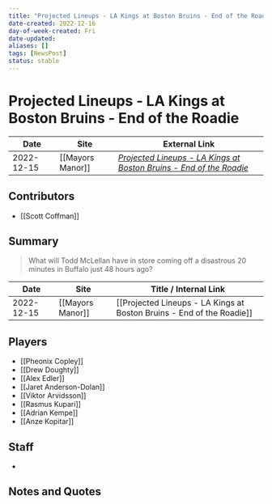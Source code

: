 ```yaml
---
title: "Projected Lineups - LA Kings at Boston Bruins - End of the Roadie"
date-created: 2022-12-16
day-of-week-created: Fri
date-updated: 
aliases: []
tags: [NewsPost]
status: stable
---
```


# Projected Lineups - LA Kings at Boston Bruins - End of the Roadie

| Date       | Site             | External Link                                                                                                                                                         |
| ---------- | ---------------- | --------------------------------------------------------------------------------------------------------------------------------------------------------------------- |
| 2022-12-15 | [[Mayors Manor]] | [*Projected Lineups - LA Kings at Boston Bruins - End of the Roadie*](https://mayorsmanor.com/2022/12/projected-lineups-la-kings-at-boston-bruins-end-of-the-roadie/) |

## Contributors
- [[Scott Coffman]]

## Summary
> What will Todd McLellan have in store coming off a disastrous 20 minutes in Buffalo just 48 hours ago?

| Date       | Site             | Title / Internal Link                                                 |
| ---------- | ---------------- | --------------------------------------------------------------------- |
| 2022-12-15 | [[Mayors Manor]] | [[Projected Lineups - LA Kings at Boston Bruins - End of the Roadie]] |

## Players
- [[Pheonix Copley]]
- [[Drew Doughty]]
- [[Alex Edler]]
- [[Jaret Anderson-Dolan]]
- [[Viktor Arvidsson]]
- [[Rasmus Kupari]]
- [[Adrian Kempe]]
- [[Anze Kopitar]]

## Staff
- 

## Notes and Quotes

